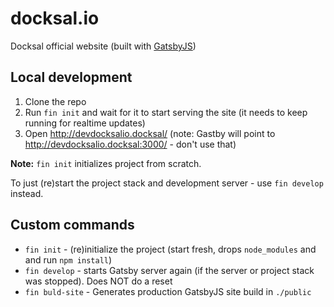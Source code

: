 # docksal.io

Docksal official website (built with [GatsbyJS](https://www.gatsbyjs.org/))

## Local development

1. Clone the repo
2. Run `fin init` and wait for it to start serving the site (it needs to keep running for realtime updates)
3. Open http://devdocksalio.docksal/ (note: Gastby will point to http://devdocksalio.docksal:3000/ - don't use that)

**Note:** `fin init` initializes project from scratch.

To just (re)start the project stack and development server - use `fin develop` instead.

## Custom commands  

- `fin init` - (re)initialize the project (start fresh, drops `node_modules` and and run `npm install`) 
- `fin develop` - starts Gatsby server again (if the server or project stack was stopped). Does NOT do a reset
- `fin buld-site` - Generates production GatsbyJS site build in `./public`
